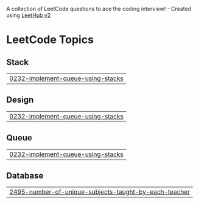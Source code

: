 A collection of LeetCode questions to ace the coding interview! - Created using [LeetHub v2](https://github.com/arunbhardwaj/LeetHub-2.0)
<!---LeetCode Topics Start-->
# LeetCode Topics
## Stack
|  |
| ------- |
| [0232-implement-queue-using-stacks](https://github.com/gsudhk/DSA/tree/master/0232-implement-queue-using-stacks) |
## Design
|  |
| ------- |
| [0232-implement-queue-using-stacks](https://github.com/gsudhk/DSA/tree/master/0232-implement-queue-using-stacks) |
## Queue
|  |
| ------- |
| [0232-implement-queue-using-stacks](https://github.com/gsudhk/DSA/tree/master/0232-implement-queue-using-stacks) |
## Database
|  |
| ------- |
| [2495-number-of-unique-subjects-taught-by-each-teacher](https://github.com/gsudhk/DSA/tree/master/2495-number-of-unique-subjects-taught-by-each-teacher) |
<!---LeetCode Topics End-->